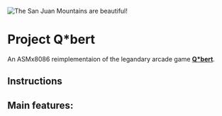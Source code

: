 ![The San Juan Mountains are beautiful!](https://cdn2.steamgriddb.com/logo/6762289909b51fa64ee843d89671ca0e.png "Q*bert")
# Project Q*bert
An ASMx8086 reimplementaion of the legandary arcade game **[Q*bert](http://www.hardcoregaming101.net/qbert/)**.

## Instructions

## 
## Main features:
